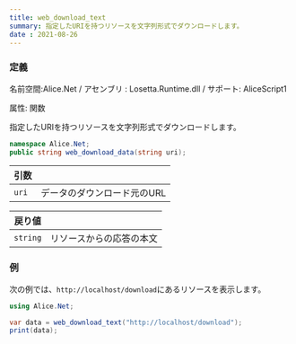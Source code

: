 ```yaml
---
title: web_download_text
summary: 指定したURIを持つリソースを文字列形式でダウンロードします。
date : 2021-08-26
---
```

### 定義
名前空間:Alice.Net / アセンブリ : Losetta.Runtime.dll / サポート: AliceScript1

属性: 関数

指定したURIを持つリソースを文字列形式でダウンロードします。

```cs title="AliceScript"
namespace Alice.Net;
public string web_download_data(string uri);
```

|引数| |
|-|-|
|`uri`| データのダウンロード元のURL|

|戻り値| |
|-|-|
|`string`| リソースからの応答の本文|

### 例
次の例では、`http://localhost/download`にあるリソースを表示します。

```cs title="AliceScript"
using Alice.Net;

var data = web_download_text("http://localhost/download");
print(data);
```